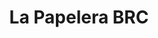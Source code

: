 ---
title: "La Papelera BRC"
url: /san-carlos-de-bariloche/la-papelera-brc/
shop: material de oficina
---